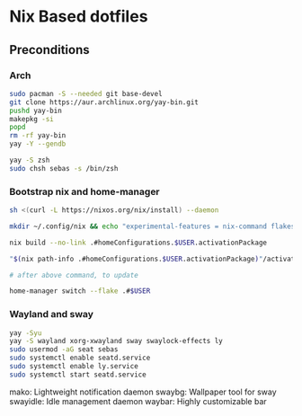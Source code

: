 # Nix Based dotfiles

## Preconditions

### Arch

```sh
sudo pacman -S --needed git base-devel
git clone https://aur.archlinux.org/yay-bin.git
pushd yay-bin
makepkg -si
popd
rm -rf yay-bin
yay -Y --gendb
```

```sh
yay -S zsh
sudo chsh sebas -s /bin/zsh
```

### Bootstrap nix and home-manager

```sh
sh <(curl -L https://nixos.org/nix/install) --daemon

mkdir ~/.config/nix && echo "experimental-features = nix-command flakes" | tee ~/.config/nix/nix.conf

nix build --no-link .#homeConfigurations.$USER.activationPackage

"$(nix path-info .#homeConfigurations.$USER.activationPackage)"/activate

# after above command, to update 

home-manager switch --flake .#$USER
```

### Wayland and sway

```sh
yay -Syu
yay -S wayland xorg-xwayland sway swaylock-effects ly
sudo usermod -aG seat sebas
sudo systemctl enable seatd.service
sudo systemctl enable ly.service
sudo systemctl start seatd.service
```

mako: Lightweight notification daemon
swaybg: Wallpaper tool for sway
swayidle: Idle management daemon
waybar: Highly customizable bar
